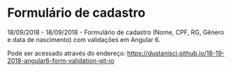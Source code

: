 # Formulário de cadastro
18/09/2018 - 18/09/2018 - Formulário de cadastro (Nome, CPF, RG, Gênero e data de nascimento) com validações em Angular 6.

Pode ser acessado através do endereço: https://dustanisci.github.io/18-19-2018-angular6-form-validation-git-io
